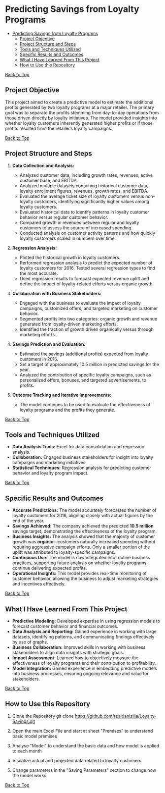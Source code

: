 # Predicting Savings from Loyalty Programs


- [Predicting Savings from Loyalty Programs](#predicting-savings-from-loyalty-programs)
  - [Project Objective](#project-objective)
  - [Project Structure and Steps](#project-structure-and-steps)
  - [Tools and Techniques Utilized](#tools-and-techniques-utilized)
  - [Specific Results and Outcomes](#specific-results-and-outcomes)
  - [What I Have Learned From This Project](#what-i-have-learned-from-this-project)
  - [How to Use this Repository](#how-to-use-this-repository)

[Back to Top](#)


## Project Objective
This project aimed to create a predictive model to estimate the additional profits generated by two loyalty programs at a major retailer. The primary goal was to separate the profits stemming from day-to-day operations from those driven directly by loyalty initiatives. The model provided insights into whether loyalty customers inherently generated higher profits or if those profits resulted from the retailer’s loyalty campaigns.

[Back to Top](#)

## Project Structure and Steps
1. **Data Collection and Analysis:**
   - Analyzed customer data, including growth rates, revenues, active customer base, and EBITDA.
   - Analyzed multiple datasets containing historical customer data, loyalty enrollment figures, revenues, growth rates, and EBITDA.
   - Evaluated the average ticket size of loyalty customers versus non-loyalty customers, identifying significantly higher values among loyalty customers.
   - Evaluated historical data to identify patterns in loyalty customer behavior versus regular customer behavior.
   - Compared growth in revenues between regular and loyalty customers to assess the source of increased spending.
   - Conducted analysis on customer activity patterns and how quickly loyalty customers scaled in numbers over time.

2. **Regression Analysis:**
   - Plotted the historical growth in loyalty customers.
   - Performed regression analysis to predict the expected number of loyalty customers for 2016. Tested several regression types to find the most accurate.
   - Used regression results to forecast expected revenue uplift and define the impact of loyalty-related efforts versus organic growth.

3. **Collaboration with Business Stakeholders:**
   - Engaged with the business to evaluate the impact of loyalty campaigns, customized offers, and targeted marketing on customer behavior.
   - Segmented profits into two categories: organic growth and revenue generated from loyalty-driven marketing efforts.
   - Identified the fraction of growth driven organically versus through marketing efforts.

4. **Savings Prediction and Evaluation:**
   - Estimated the savings (additional profits) expected from loyalty customers in 2016.
   - Set a target of approximately 10.5 million in predicted savings for the year.
   - Analyzed the contribution of specific loyalty campaigns, such as personalized offers, bonuses, and targeted advertisements, to profits.

5. **Outcome Tracking and Iterative Improvements:**
   - The model continues to be used to evaluate the effectiveness of loyalty programs and the profits they generate.

[Back to Top](#)

## Tools and Techniques Utilized
- **Data Analysis Tools:** Excel for data consolidation and regression analysis.
- **Collaboration:** Engaged business stakeholders for insight into loyalty campaigns and marketing initiatives.
- **Statistical Techniques:** Regression analysis for predicting customer behavior and loyalty program impact.

[Back to Top](#)

## Specific Results and Outcomes
- **Accurate Predictions:** The model accurately forecasted the number of loyalty customers for 2016, aligning closely with actual figures by the end of the year.
- **Savings Achieved:** The company achieved the predicted **10.5 million** savings target, demonstrating the effectiveness of the loyalty program.
- **Business Insights:** The analysis showed that the majority of customer growth was **organic**—customers naturally increased spending without requiring aggressive campaign efforts. Only a smaller portion of the uplift was attributed to loyalty-specific campaigns.
- **Continuous Use:** The model is now integrated into routine business practices, supporting future analysis on whether loyalty programs continue delivering expected profits.
- **Operational Insights:** This model provides real-time monitoring of customer behavior, allowing the business to adjust marketing strategies and incentives effectively.

[Back to Top](#)

## What I Have Learned From This Project
- **Predictive Modeling:** Developed expertise in using regression models to forecast customer behavior and financial outcomes.
- **Data Analysis and Reporting:** Gained experience in working with large datasets, identifying patterns, and communicating findings effectively by use of graphs.
- **Business Collaboration:** Improved skills in working with business stakeholders to align data insights with strategic goals.
- **Impact Assessment:** Learned how to objectively measure the effectiveness of loyalty programs and their contribution to profitability.
- **Model Integration:** Gained experience in embedding predictive models into business processes, ensuring ongoing relevance and value for stakeholders.

[Back to Top](#predicting-savings-from-loyalty-programs)


## How to Use this Repository

1. Clone the Repository git clone https://github.com/realdanizilla/Loyalty-Savings.git

2. Open the main Excel File and start at sheet "Premises" to understand basic model premises
   
3. Analyse "Model" to understand the basic data and how model is applied to each month

4. Visualize actual and projected data related to loyalty customers

5. Change parameters in the "Saving Parameters" section to change how the model works

[Back to Top](#)